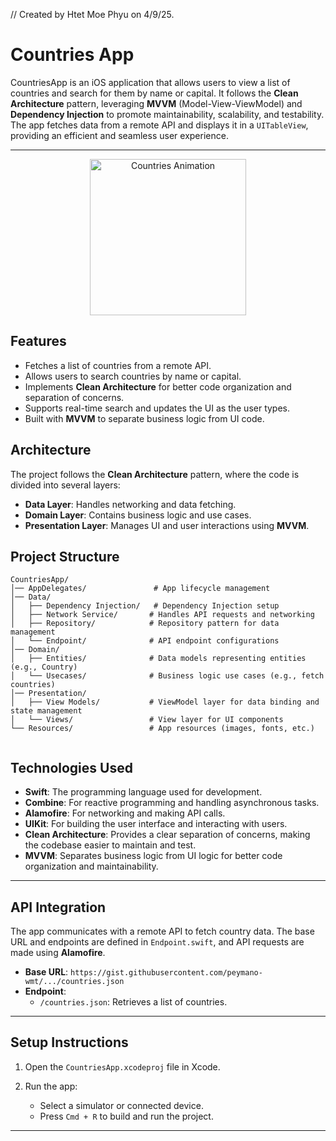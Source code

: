 //  Created by Htet Moe Phyu on 4/9/25.

# Countries App

CountriesApp is an iOS application that allows users to view a list of countries and search for them by name or capital. It follows the **Clean Architecture** pattern, leveraging **MVVM** (Model-View-ViewModel) and **Dependency Injection** to promote maintainability, scalability, and testability. The app fetches data from a remote API and displays it in a `UITableView`, providing an efficient and seamless user experience.

---

<p align="center">
  <img src="Countries.gif" alt="Countries Animation" width="250">
</p>

## Features
- Fetches a list of countries from a remote API.
- Allows users to search countries by name or capital.
- Implements **Clean Architecture** for better code organization and separation of concerns.
- Supports real-time search and updates the UI as the user types.
- Built with **MVVM** to separate business logic from UI code.

## Architecture
The project follows the **Clean Architecture** pattern, where the code is divided into several layers:

- **Data Layer**: Handles networking and data fetching.
- **Domain Layer**: Contains business logic and use cases.
- **Presentation Layer**: Manages UI and user interactions using **MVVM**.

## **Project Structure**
```plaintext
CountriesApp/
│── AppDelegates/               # App lifecycle management
│── Data/                       
│   ├── Dependency Injection/   # Dependency Injection setup
│   ├── Network Service/       # Handles API requests and networking
│   ├── Repository/            # Repository pattern for data management
│   └── Endpoint/              # API endpoint configurations
│── Domain/                     
│   ├── Entities/              # Data models representing entities (e.g., Country)
│   └── Usecases/              # Business logic use cases (e.g., fetch countries)
│── Presentation/              
│   ├── View Models/           # ViewModel layer for data binding and state management
│   └── Views/                 # View layer for UI components
└── Resources/                 # App resources (images, fonts, etc.)


```

## Technologies Used
- **Swift**: The programming language used for development.
- **Combine**: For reactive programming and handling asynchronous tasks.
- **Alamofire**: For networking and making API calls.
- **UIKit**: For building the user interface and interacting with users.
- **Clean Architecture**: Provides a clear separation of concerns, making the codebase easier to maintain and test.
- **MVVM**: Separates business logic from UI logic for better code organization and maintainability.

---

## API Integration

The app communicates with a remote API to fetch country data. The base URL and endpoints are defined in `Endpoint.swift`, and API requests are made using **Alamofire**.

- **Base URL**: `https://gist.githubusercontent.com/peymano-wmt/.../countries.json`
- **Endpoint**:
  - `/countries.json`: Retrieves a list of countries.

---

## Setup Instructions

1. Open the `CountriesApp.xcodeproj` file in Xcode.

2. Run the app:
    - Select a simulator or connected device.
    - Press `Cmd + R` to build and run the project.
---









